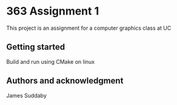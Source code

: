 # 363 Assignment 1

This project is an assignment for a computer graphics class at UC


## Getting started
Build and run using CMake on linux

## Authors and acknowledgment
James Suddaby


